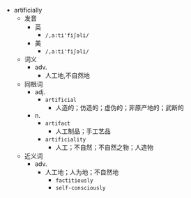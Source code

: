 - artificially
  - 发音
    - 英
      - `/,a:ti'fiʃəli/`
    - 美
      - `/,a:ti'fiʃəli/`
  - 词义
    - adv.
      - 人工地,不自然地
  - 同根词
    - adj.
      - `artificial`
        - 人造的；仿造的；虚伪的；非原产地的；武断的
    - n.
      - `artifact`
        - 人工制品；手工艺品
      - `artificiality`
        - 人工；不自然；不自然之物；人造物
  - 近义词
    - adv.
      - 人工地；人为地；不自然地
        - `factitiously`
        - `self-consciously`
